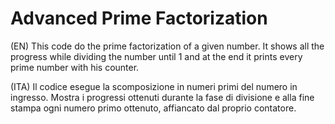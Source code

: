# Advanced Prime Factorization

(EN)
This code do the prime factorization of a given number. It shows all the progress while dividing the number until 1 and at the end it prints every prime number with his counter.

(ITA)
Il codice esegue la scomposizione in numeri primi del numero in ingresso. Mostra i progressi ottenuti durante la fase di divisione e alla fine stampa ogni numero primo ottenuto, affiancato dal proprio contatore.
